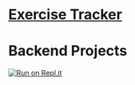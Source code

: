 # [Exercise Tracker](https://www.freecodecamp.org/learn/apis-and-microservices/apis-and-microservices-projects/exercise-tracker)

# Backend Projects
[![Run on Repl.it](https://repl.it/badge/github/nguyennguyen0110/project-exercise-tracker)](https://repl.it/github/nguyennguyen0110/project-exercise-tracker)
